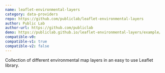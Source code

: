 ```yaml
---
name: leaflet-environmental-layers
category: data-providers
repo: https://github.com/publiclab/leaflet-environmental-layers
author: Public Lab
author-url: https://github.com/publiclab
demo: https://publiclab.github.io/leaflet-environmental-layers/example/index.html#3/43.00/-46.26/BL2
compatible-v0:
compatible-v1: true
compatible-v2: false
---
```


Collection of different environmental map layers in an easy to use Leaflet library.
